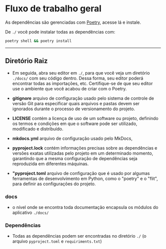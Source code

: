 # Fluxo de trabalho geral

As dependências são gerenciadas com [Poetry](https://python-poetry.org/), acesse lá e instale.

De `./` você pode instalar todas as dependências com:

```bash
poetry shell && poetry install

```

----

## **Diretório Raiz**

- Em seguida, abra seu editor em `./`, para que você veja um diretório `./docs/` com seu código dentro. Dessa forma, seu editor poderá encontrar todas as importações, etc. Certifique-se de que seu editor use o ambiente que você acabou de criar com o Poetry.

- **gitignore** arquivo de configuração usado pelo sistema de controle de versão Git para especificar quais arquivos e pastas devem ser ignorados durante o processo de versionamento do projeto.
- **LICENSE**  contém a licença de uso de um software ou projeto, definindo os termos e condições em que o software pode ser utilizado, modificado e distribuído.
- **mkdocs.yml** arquivo de configuração usado pelo MkDocs,
- **pyproject.lock** contém informações precisas sobre as dependências e versões exatas utilizadas pelo projeto em um determinado momento, garantindo que a mesma configuração de dependências seja reproduzida em diferentes máquinas.
- **"pyproject.toml** arquivo de configuração que é usado por algumas ferramentas de desenvolvimento em Python, como o "poetry" e o "flit", para definir as configurações do projeto.

### **docs**

- o nível onde se encontra toda documentação encapsula os módulos do aplicativo `./docs/`

### **Dependências**

- Todas as dependências podem ser encontradas no diretório `./` (o arquivo `pyproject.toml` e `requiriments.txt`)